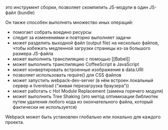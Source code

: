 это инструмент сборки, позволяет скомпилить JS-модули в один JS-файл (bundle)

Он также способен выполнять множество иных операций:
-   помогает собрать воедино ресурсы
-   следит за изменениями и повторно выполняет задачи
-   может разделить выходной файл (output file) на несколько файлов, чтобы избежать медленной загрузки страницы из-за большого размера JS-файла
-   может выполнить транспиляцию с помощью [[Babel]]
-   может выполнить транспиляцию CoffeeScript в JavaScript
-   может конвертировать встроенные изображения в data:URI
-   позволяет использовать require() для CSS файлов
-   может запустить webpack-dev-server (в нём встроен локальный сервер и livereload (“живая перезагрузка браузера”))
-   может работать с Hot Module Replacement (замена горячего модуля)
-   может выполнить Tree Shaking (это метод оптимизации библиотек путем удаления любого кода из окончательного файла, который фактически не используется)

Webpack может быть установлен глобально или локально для каждого проекта.